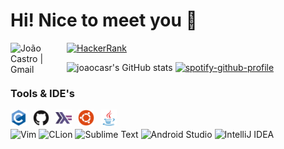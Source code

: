 Hi! Nice to meet you 👋
====
[![HackerRank](https://img.shields.io/badge/-Hackerrank-2EC866?style=for-the-badge&logo=HackerRank&logoColor=white)](https://www.hackerrank.com/castro_JP?hr_r=1)
<a href="mailto:joaoppc2002@gmail.com?Subject=Subject"><img align="left" src="https://img.shields.io/badge/Gmail-D14836?style=for-the-badge&logo=gmail&logoColor=white" alt="João Castro | Gmail" width="90px"/></a>
<!--![](https://github.com/halfrost/halfrost/blob/master/icons/header_1.png)-->

![joaocasr's GitHub stats](https://github-readme-stats.vercel.app/api?username=joaocasr&show_icons=true&theme=tokyonight)
[![spotify-github-profile](https://spotify-github-profile.vercel.app/api/view?uid=21yiujzdh4uis4d57llofbqea&cover_image=false&theme=default)](https://spotify-github-profile.vercel.app/api/view?uid=21yiujzdh4uis4d57llofbqea&redirect=true)

### Tools & IDE's


<img align="left" alt="Visual Studio Code" width="26px" src="https://github.com/devicons/devicon/blob/v2.14.0/icons/c/c-original.svg" style="padding-right:10px;" /><img align="left" alt="Visual Studio Code" width="26px" src="https://github.com/devicons/devicon/blob/v2.14.0/icons/github/github-original.svg" style="padding-right:10px;" /><img align="left" alt="Visual Studio Code" width="26px" src="https://github.com/devicons/devicon/blob/v2.14.0/icons/haskell/haskell-original.svg" style="padding-right:10px;" /><img align="left" alt="Visual Studio Code" width="26px" src="https://github.com/devicons/devicon/blob/v2.14.0/icons/ubuntu/ubuntu-plain.svg" style="padding-right:10px;" /><img align="left" alt="Visual Studio Code" width="26px" src="https://github.com/devicons/devicon/blob/v2.14.0/icons/java/java-original.svg" style="padding-right:10px;" /> <br />

 ![Vim](https://img.shields.io/badge/VIM-%2311AB00.svg?style=for-the-badge&logo=vim&logoColor=white) ![CLion](https://img.shields.io/badge/CLion-black?style=for-the-badge&logo=clion&logoColor=white) ![Sublime Text](https://img.shields.io/badge/sublime_text-%23575757.svg?style=for-the-badge&logo=sublime-text&logoColor=important) ![Android Studio](https://img.shields.io/badge/Android%20Studio-3DDC84.svg?style=for-the-badge&logo=android-studio&logoColor=white) ![IntelliJ IDEA](https://img.shields.io/badge/IntelliJIDEA-000000.svg?style=for-the-badge&logo=intellij-idea&logoColor=white)





<!--Hi! Nice to meet you
====
[![HackerRank](https://img.shields.io/badge/-Hackerrank-2EC866?style=for-the-badge&logo=HackerRank&logoColor=white)](https://www.hackerrank.com/castro_JP?hr_r=1) 
![](https://img.shields.io/badge/AC-AtCoder-181717?style=for-the-badge)
![bb77d43456491a4c808cf3079267ae34](https://user-images.githubusercontent.com/73347405/142746424-ea5bc281-beb4-4a93-88db-6ad1b0fe1e9c.gif)



![joaocasr's GitHub stats](https://github-readme-stats.vercel.app/api?username=joaocasr&show_icons=true&theme=tokyonight) ![Top Langs](https://github-readme-stats.vercel.app/api/top-langs/?username=joaocasr&theme=tokyonight)

IDE's & OS
------
![Vim](https://img.shields.io/badge/VIM-%2311AB00.svg?style=for-the-badge&logo=vim&logoColor=white) ![CLion](https://img.shields.io/badge/CLion-black?style=for-the-badge&logo=clion&logoColor=white) ![Sublime Text](https://img.shields.io/badge/sublime_text-%23575757.svg?style=for-the-badge&logo=sublime-text&logoColor=important) ![Android Studio](https://img.shields.io/badge/Android%20Studio-3DDC84.svg?style=for-the-badge&logo=android-studio&logoColor=white) ![IntelliJ IDEA](https://img.shields.io/badge/IntelliJIDEA-000000.svg?style=for-the-badge&logo=intellij-idea&logoColor=white)
![Ubuntu](https://img.shields.io/badge/Ubuntu-E95420?style=for-the-badge&logo=ubuntu&logoColor=white) ![Windows](https://img.shields.io/badge/Windows-0078D6?style=for-the-badge&logo=windows&logoColor=white)

**joaocasr/joaocasr** is a ✨ _special_ ✨ repository because its `README.md` (this file) appears on your GitHub profile.

Here are some ideas to get you started:

- 🔭 I’m currently working on ...
- 🌱 I’m currently learning ...
- 👯 I’m looking to collaborate on ...
- 🤔 I’m looking for help with ...
- 💬 Ask me about ...
- 📫 How to reach me: ...
- 😄 Pronouns: ...
- ⚡ Fun fact: ...
-->

